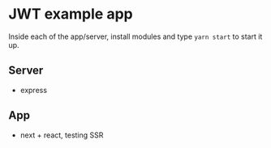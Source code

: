 # JWT example app
Inside each of the app/server, install modules and type `yarn start` to start it up.

## Server
- express

## App
- next + react, testing SSR

